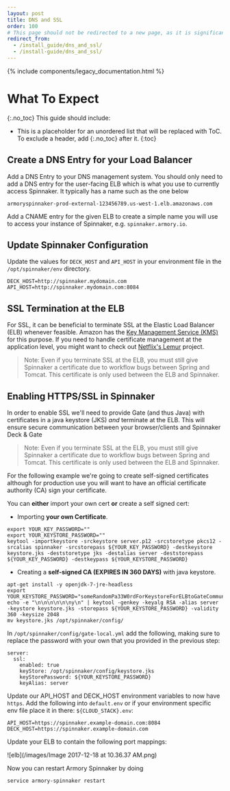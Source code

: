 ```yaml
---
layout: post
title: DNS and SSL
order: 100
# This page should not be redirected to a new page, as it is significantly different from the Kubernetes DNS-SSL page.
redirect_from:
  - /install_guide/dns_and_ssl/
  - /install-guide/dns_and_ssl/
---
```


{% include components/legacy_documentation.html %}

# What To Expect
{:.no_toc}
This guide should include:
* This is a placeholder for an unordered list that will be replaced with ToC. To exclude a header, add {:.no_toc} after it.
{:toc}

## Create a DNS Entry for your Load Balancer

Add a DNS Entry to your DNS management system.  You should only need to add a DNS entry for the user-facing ELB which is what you use to currently access Spinnaker.   It typically has a name such as the one below

```
armoryspinnaker-prod-external-123456789.us-west-1.elb.amazonaws.com
```

Add a CNAME entry for the given ELB to create a simple name you will use to access your instance of Spinnaker, e.g. `spinnaker.armory.io`.

## Update Spinnaker Configuration

Update the values for `DECK_HOST` and `API_HOST` in your environment file in the `/opt/spinnaker/env` directory.

```
DECK_HOST=http://spinnaker.mydomain.com
API_HOST=http://spinnaker.mydomain.com:8084
```

## SSL Termination at the ELB

For SSL, it can be beneficial to terminate SSL at the Elastic Load Balancer (ELB) whenever feasible. Amazon has the [Key Management Service (KMS)](https://aws.amazon.com/kms/) for this purpose. If you need to handle certificate management at the application level, you might want to check out [Netflix's Lemur](http://techblog.netflix.com/2015/09/introducing-lemur.html) project.

> Note: Even if you terminate SSL at the ELB, you must still give Spinnaker a certificate due to workflow bugs between Spring and Tomcat.  This certificate is only used between the ELB and Spinnaker.

## Enabling HTTPS/SSL in Spinnaker

In order to enable SSL we'll need to provide Gate (and thus Java) with certificates in a java keystore (JKS) _and_ terminate at the ELB.  This will ensure secure communication between your browser/clients and Spinnaker Deck & Gate

> Note: Even if you terminate SSL at the ELB, you must still give Spinnaker a certificate due to workflow bugs between Spring and Tomcat.  This certificate is only used between the ELB and Spinnaker.

For the following example we're going to create self-signed certificates although for production use you will want to have an official certificate authority (CA) sign your certificate.

You can **either** import your own cert **or** create a self signed cert:

 - Importing **your own Certificate**.
```
export YOUR_KEY_PASSWORD=""
export YOUR_KEYSTORE_PASSWORD=""
keytool -importkeystore -srckeystore server.p12 -srcstoretype pkcs12 -srcalias spinnaker -srcstorepass ${YOUR_KEY_PASSWORD} -destkeystore keystore.jks -deststoretype jks -destalias server -deststorepass ${YOUR_KEY_PASSWORD} -destkeypass ${YOUR_KEYSTORE_PASSWORD}
```

- Creating a **self-signed CA (EXPIRES IN 360 DAYS)** with java keystore.
```
apt-get install -y openjdk-7-jre-headless
export YOUR_KEYSTORE_PASSWORD="someRandomPa33W0rdForKeystoreForELBtoGateCommunication"
echo -e "\n\n\n\n\n\ny\n" | keytool -genkey -keyalg RSA -alias server -keystore keystore.jks -storepass ${YOUR_KEYSTORE_PASSWORD} -validity 360 -keysize 2048
mv keystore.jks /opt/spinnaker/config/
```

In `/opt/spinnaker/config/gate-local.yml` add the following, making sure to replace the password with your own that you provided in the previous step:

```
server:
  ssl:
    enabled: true
    keyStore: /opt/spinnaker/config/keystore.jks
    keyStorePassword: ${YOUR_KEYSTORE_PASSWORD}
    keyAlias: server
```

Update our API_HOST and DECK_HOST environment variables to now have `https`. Add the following into `default.env` or if your environment specific env file place it in there: `${CLOUD_STACK}.env`:

```
API_HOST=https://spinnaker.example-domain.com:8084
DECK_HOST=https://spinnaker.example-domain.com
```

Update your ELB to contain the following port mappings:

![elb](/images/Image 2017-12-18 at 10.36.37 AM.png)


Now you can restart Armory Spinnaker by doing
```
service armory-spinnaker restart
```
